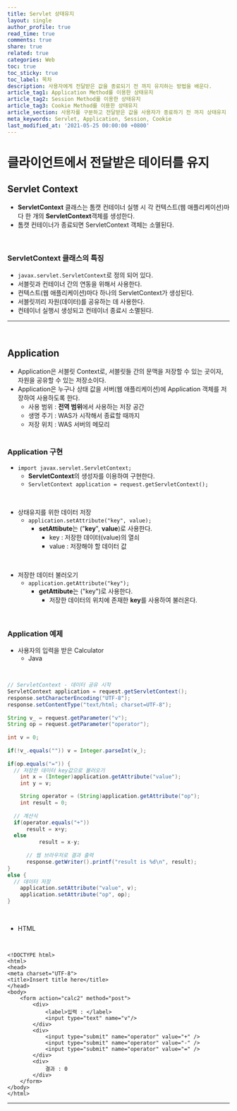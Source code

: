 ```yaml
---
title: Servlet 상태유지
layout: single
author_profile: true
read_time: true
comments: true
share: true
related: true
categories: Web
toc: true
toc_sticky: true
toc_label: 목차
description: 사용자에게 전달받은 값을 종료되기 전 까지 유지하는 방법을 배운다.
article_tag1: Application Method를 이용한 상태유지
article_tag2: Session Method를 이용한 상태유지
article_tag3: Cookie Method를 이용한 상태유지
article_section: 사용자를 구분하고 전달받은 값을 사용자가 종료하기 전 까지 상태유지
meta_keywords: Servlet, Application, Session, Cookie
last_modified_at: '2021-05-25 00:00:00 +0800'
---
```


# 클라이언트에서 전달받은 데이터를 유지

## Servlet Context

- **ServletContext** 클래스는 톰캣 컨테이너 실행 시 각 컨텍스트(웹 애플리케이션)마다 한 개의 **ServletContext**객체를 생성한다.
- 톰캣 컨테이너가 종료되면 ServletContext 객체는 소멸된다.

<br>

### ServletContext 클래스의 특징
- ```javax.servlet.ServletContext```로 정의 되어 있다. 
- 서블릿과 컨테이너 간의 연동을 위해서 사용한다.
- 컨텍스트(웹 애플리케이션)마다 하나의 ServletContext가 생성된다.
- 서블릿끼리 자원(데이터)를 공유하는 데 사용한다.
- 컨테이너 실행시 생성되고 컨테이너 종료시 소멸된다.

<hr><br>

## Application

- Application은 서블릿 Context로, 서블릿들 간의 문맥을 저장할 수 있는 곳이자, 자원을 공유할 수 있는 저장소이다.
- Application은 누구나 상태 값을 서버(웹 애플리케이션)에 Application 객체를 저장하여 사용하도록 한다.
  - 사용 범위 : **전역 범위**에서 사용하는 저장 공간
  - 생명 주기 : WAS가 시작해서 종료할 때까지
  - 저장 위치 : WAS 서버의 메모리
<br><br>

### Application 구현

- ```import javax.servlet.ServletContext;```
  - **ServletContext**의 생성자를 이용하여 구현한다.
  - ```ServletContext application = request.getServletContext();```

<br>

- 상태유지를 위한 데이터 저장
  - ```application.setAttribute("key", value);```
    - **setAttibute**는 ("**key**", **value**)로 사용한다.
      - key : 저장한 데이터(value)의 열쇠
      - value : 저장해야 할 데이터 값

<br>

- 저장한 데이터 불러오기
  - ```application.getAttribute("key");```
    - **getAttibute**는 ("key")로 사용한다.
      - 저장한 데이터의 위치에 존재한 **key**를 사용하여 불러온다.

<br>

### Application 예제

- 사용자의 입력을 받은 Calculator
  - Java
<br>

``` java
// ServletContext - 데이터 공유 시작
ServletContext application = request.getServletContext();
response.setCharacterEncoding("UTF-8");
response.setContentType("text/html; charset=UTF-8");
		
String v_ = request.getParameter("v");
String op = request.getParameter("operator");
		
int v = 0;
		
if(!v_.equals("")) v = Integer.parseInt(v_);
		
if(op.equals("=")) {
  // 저장한 데이터 key값으로 불러오기
	int x = (Integer)application.getAttribute("value");
	int y = v;

	String operator = (String)application.getAttribute("op");
	int result = 0;
	
  // 계산식
  if(operator.equals("+"))
  	  result = x+y;
  else
		  result = x-y;
			
      // 웹 브라우저로 결과 출력
  	  response.getWriter().printf("result is %d\n", result);
}
else {
  // 데이터 저장
	application.setAttribute("value", v);
	application.setAttribute("op", op);	
}
```

<br>

- HTML
<br>

``` HTML5
<!DOCTYPE html>
<html>
<head>
<meta charset="UTF-8">
<title>Insert title here</title>
</head>
<body>
	<form action="calc2" method="post">
		<div>
			<label>입력 : </label> 
			<input type="text" name="v"/>
		</div>
		<div>
			<input type="submit" name="operator" value="+" />
			<input type="submit" name="operator" value="-" />
			<input type="submit" name="operator" value="=" />
		</div>
		<div>
			결과 : 0
		</div>
	</form>
</body>
</html>
```

<hr><br>
